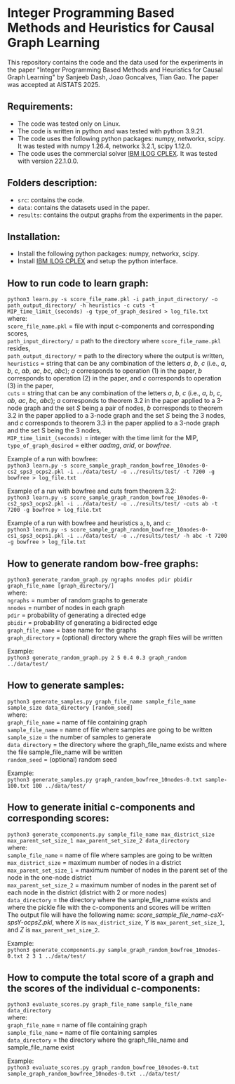 # Integer Programming Based Methods and Heuristics for Causal Graph Learning

This repository contains the code and the data used for the experiments in the paper
"Integer Programming Based Methods and Heuristics for Causal Graph Learning" by Sanjeeb Dash, Joao Goncalves, Tian Gao. The paper was accepted at AISTATS 2025.


## Requirements:
* The code was tested only on Linux.
* The code is written in python and was tested with python 3.9.21.
* The code uses the following python packages: numpy, networkx, scipy. It was tested with numpy 1.26.4, networkx 3.2.1, scipy 1.12.0.
* The code uses the commercial solver [IBM ILOG CPLEX](https://www.ibm.com/products/ilog-cplex-optimization-studio). It was tested with version 22.1.0.0.


## Folders description:
* `src`: contains the code.
* `data`: contains the datasets used in the paper.
* `results`: contains the output graphs from the experiments in the paper.


## Installation:
* Install the following python packages: numpy, networkx, scipy.
* Install [IBM ILOG CPLEX](https://www.ibm.com/products/ilog-cplex-optimization-studio) and setup the python interface.


## How to run code to learn graph:
`python3 learn.py -s score_file_name.pkl -i path_input_directory/ -o path_output_directory/ -h heuristics -c cuts -t MIP_time_limit_(seconds) -g type_of_graph_desired > log_file.txt`\
where:\
`score_file_name.pkl` = file with input c-components and corresponding scores,\
`path_input_directory/` = path to the directory where `score_file_name.pkl` resides,\
`path_output_directory/` = path to the directory where the output is written,\
`heuristics` = string that can be any combination of the letters *a*, *b*, *c* (i.e., *a*, *b*, *c*, *ab*, *ac*, *bc*, *abc*); *a* corresponds to operation (1) in the paper, *b* corresponds to operation (2) in the paper, and *c* corresponds to operation (3) in the paper,\
`cuts` = string that can be any combination of the letters *a*, *b*, *c* (i.e., *a*, *b*, *c*, *ab*, *ac*, *bc*, *abc*); *a* corresponds to theorem 3.2 in the paper applied to a 3-node graph and the set *S* being a pair of nodes, *b* corresponds to theorem 3.2 in the paper applied to a 3-node graph and the set *S* being the 3 nodes, and *c* corresponds to theorem 3.3 in the paper applied to a 3-node graph and the set S being the 3 nodes,\
`MIP_time_limit_(seconds)` = integer with the time limit for the MIP,\
`type_of_graph_desired` = either *aadmg*, *arid*, or *bowfree*.


Example of a run with bowfree:\
`python3 learn.py -s score_sample_graph_random_bowfree_10nodes-0-cs2_sps3_ocps2.pkl -i ../data/test/ -o ../results/test/ -t 7200 -g bowfree > log_file.txt`


Example of a run with bowfree and cuts from theorem 3.2:\
`python3 learn.py -s score_sample_graph_random_bowfree_10nodes-0-cs2_sps3_ocps2.pkl -i ../data/test/ -o ../results/test/ -cuts ab -t 7200 -g bowfree > log_file.txt`


Example of a run with bowfree and heuristics `a`, `b`, and `c`:\
`python3 learn.py -s score_sample_graph_random_bowfree_10nodes-0-cs1_sps3_ocps1.pkl -i ../data/test/ -o ../results/test/ -h abc -t 7200 -g bowfree > log_file.txt`


## How to generate random bow-free graphs:
`python3 generate_random_graph.py ngraphs nnodes pdir pbidir graph_file_name [graph_directory/]`\
where:\
`ngraphs` = number of random graphs to generate\
`nnodes` = number of nodes in each graph\
`pdir` = probability of generating a directed edge\
`pbidir` = probability of generating a bidirected edge\
`graph_file_name` = base name for the graphs\
`graph_directory` = (optional) directory where the graph files will be written


Example:\
`python3 generate_random_graph.py 2 5 0.4 0.3 graph_random ../data/test/`


## How to generate samples:
`python3 generate_samples.py graph_file_name sample_file_name sample_size data_directory [random_seed]`\
where:\
`graph_file_name` = name of file containing graph\
`sample_file_name` = name of file where samples are going to be written\
`sample_size` = the number of samples to generate\
`data_directory` = the directory where the graph_file_name exists and where the file sample_file_name will be written\
`random_seed` = (optional) random seed

Example:\
`python3 generate_samples.py graph_random_bowfree_10nodes-0.txt sample-100.txt 100 ../data/test/`


## How to generate initial c-components and corresponding scores:
`python3 generate_ccomponents.py sample_file_name max_district_size max_parent_set_size_1 max_parent_set_size_2 data_directory`\
where:\
`sample_file_name` = name of file where samples are going to be written\
`max_district_size` = maximum number of nodes in a district\
`max_parent_set_size_1` = maximum number of nodes in the parent set of the node in the one-node district\
`max_parent_set_size_2` = maximum number of nodes in the parent set of each node in the district (district with 2 or more nodes)\
`data_directory` = the directory where the sample_file_name exists and where the pickle file with the c-components and scores will be written\
The output file will have the following name: *score_sample_file_name-csX-spsY-ocpsZ.pkl*, where *X* is `max_district_size`, *Y* is `max_parent_set_size_1`, and *Z* is `max_parent_set_size_2`.


Example:\
`python3 generate_ccomponents.py sample_graph_random_bowfree_10nodes-0.txt 2 3 1 ../data/test/`


## How to compute the total score of a graph and the scores of the individual c-components:
`python3 evaluate_scores.py graph_file_name sample_file_name data_directory`\
where:\
`graph_file_name` = name of file containing graph\
`sample_file_name` = name of file containing samples\
`data_directory` = the directory where the graph_file_name and sample_file_name exist


Example:\
`python3 evaluate_scores.py graph_random_bowfree_10nodes-0.txt sample_graph_random_bowfree_10nodes-0.txt ../data/test/`

